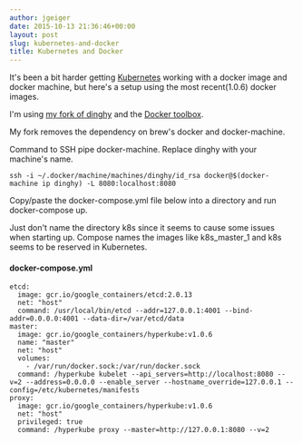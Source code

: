 ```yaml
---
author: jgeiger
date: 2015-10-13 21:36:46+00:00
layout: post
slug: kubernetes-and-docker
title: Kubernetes and Docker
---
```


It's been a bit harder getting [Kubernetes](http://kubernetes.io/) working with a docker image and docker machine, but here's a setup using the most recent(1.0.6) docker images.

I'm using [my fork of dinghy](https://github.com/jgeiger/dinghy) and the [Docker toolbox](https://www.docker.com/toolbox).

My fork removes the dependency on brew's docker and docker-machine.

Command to SSH pipe docker-machine. Replace dinghy with your machine's name.
```
ssh -i ~/.docker/machine/machines/dinghy/id_rsa docker@$(docker-machine ip dinghy) -L 8080:localhost:8080
```
Copy/paste the docker-compose.yml file below into a directory and run docker-compose up.

Just don't name the directory k8s since it seems to cause some issues when starting up. Compose names the images like k8s_master_1 and k8s seems to be reserved in Kubernetes.

#### docker-compose.yml
```
etcd:
  image: gcr.io/google_containers/etcd:2.0.13
  net: "host"
  command: /usr/local/bin/etcd --addr=127.0.0.1:4001 --bind-addr=0.0.0.0:4001 --data-dir=/var/etcd/data
master:
  image: gcr.io/google_containers/hyperkube:v1.0.6
  name: "master"
  net: "host"
  volumes:
    - /var/run/docker.sock:/var/run/docker.sock
  command: /hyperkube kubelet --api_servers=http://localhost:8080 --v=2 --address=0.0.0.0 --enable_server --hostname_override=127.0.0.1 --config=/etc/kubernetes/manifests
proxy:
  image: gcr.io/google_containers/hyperkube:v1.0.6
  net: "host"
  privileged: true
  command: /hyperkube proxy --master=http://127.0.0.1:8080 --v=2
```
